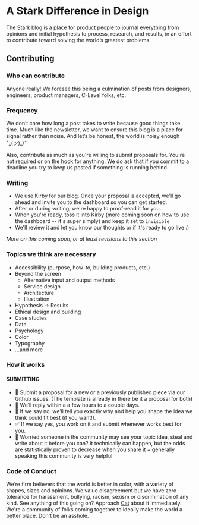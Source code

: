 # A Stark Difference in Design
The Stark blog is a place for product people to journal everything from opinions and initial hypothesis to process, research, and results, in an effort to contribute toward solving the world’s greatest problems.

## Contributing
### Who can contribute
Anyone really! We foresee this being a culmination of posts from designers, engineers, product managers, C-Level folks, etc.

### Frequency
We don’t care how long a post takes to write because good things take time. Much like the newsletter, we want to ensure this blog is a place for signal rather than noise. And let’s be honest, the world is noisy enough ¯\_(ツ)_/¯

Also, contribute as much as you're willing to submit proposals for. You're not required or on the hook for anything. We do ask that if you commit to a deadline you try to keep us posted if something is running behind.

### Writing
- We use Kirby for our blog. Once your proposal is accepted, we'll go ahead and invite you to the dashboard so you can get started.
- After or during writing, we're happy to proof-read it for you.
- When you're ready, toss it into Kirby (more coming soon on how to use the dashboard -- it's super simply) and keep it set to `invisible`
- We'll review it and let you know our thoughts or if it's ready to go live :)

*More on this coming soon, or at least revisions to this section*

### Topics we think are necessary
- Accessibility (purpose, how-to, building products, etc.)
- Beyond the screen
  - Alternative input and output methods
  - Service design
  - Architecture
  - Illustration
- Hypothesis → Results
- Ethical design and building
- Case studies
- Data
- Psychology
- Color
- Typography
- …and more

### How it works
#### SUBMITTING
- 💌 Submit a proposal for a new or a previously published piece via our Github issues. (The template is already in there be it a proposal for both)
- 💬 We’ll reply within a a few hours to a couple days.
- 🚫 If we say no, we’ll tell you exactly why and help you shape the idea we think could fit best (if you want!).
- ✅ If we say yes, you work on it and submit whenever works best for you.
- 👀 Worried someone in the community may see your topic idea, steal and write about it before you can? It technically can happen, but the odds are statistically proven to decrease when you share it + generally speaking this community is very helpful.

### Code of Conduct
We’re firm believers that the world is better in color, with a variety of shapes, sizes and opinions. We value disagreement but we have zero tolerance for harassment, bullying, racism, sexism or discrimination of any kind. See anything of this going on? Approach [Cat](http://twitter.com/imcatnoone) about it immediately. We're a community of folks coming together to ideally make the world a better place. Don't be an asshole.
